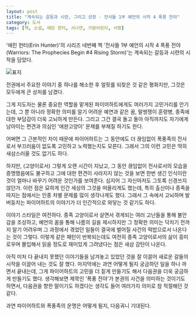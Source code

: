 ```yaml
---
layout: post
title: "계속되는 갈등과 시련, 그리고 성장 - 전사들 1부 예언의 시작 4 폭풍 전야"
category: 도서
tags: [책, 소설, 에린 헌터, 서나연, 가람어린이, 서평]
---
```


'에린 헌터(Erin Hunter)'의
시리즈 네번째 책
'전사들 1부 예언의 시작 4 폭풍 전야(Warriors: The Prophecies Begin #4 Rising Storm)'는
계속되는 갈등과 시련의 시작을 담았다.

![표지](https://lh3.googleusercontent.com/Ya1Le-pHBewuIDSHperd3zHSESgTJG297-x7F6bSHqadcMM1i-4YeOHiNo1QcPVE8MkHaK4eYlElog=s480)

전권에서 주요한 이야기 중 하나를 해소한 후
얼핏를 되찾은 것 같은 평화지만,
그것은 모두에게 큰 상처를 남겼다.

그게 지도자는 물론 중요한 역할을 맡게된 파이어하트에게도 여러가지 고민거리를 안기는데,
그 뿐 아니라 정확한 의미를 알기 어려운 예연과 같은 꿈,
말썽쟁이 훈령병,
종족에 대한 부담감이 더욱 고뇌하게 만든다.
그리고 그건 결국 돌고 돌아 아직까지도 자기에게 남아이는 편견과 의심인
'애완고양이' 문제를 부채질 하기도 한다.

어쩌면 그 근본적인 차이 때문에
파이어하트는 그 동안에도 더 끊임없이 폭풍족의 전사로서 부끄러움이 없도록
고민하고 노력했는지도 모른다.
그래서 그의 이런 고민은 딱히 새삼스러울 것도 없기도 하다.

하지만, (고양이로서) 그렇게 오랜 시간이 지났고,
그 동안 끊임없이 전사로서의 모습을 증명했음에도 불구하고
그에 대한 편견이 사라지지 않는 것을 보면
한번 생긴 인식이란 것이 얼마나 바꾸기 어려운 것인가를 보여준다.
심지어 그 자신마저도 그토록 신경쓰지 않던가.
이런 점은 묘하게 인간 세상의 그것을 떠올리게도 했는데,
특히 출신이나 종족을 따지는 점에서는 인종 차별 문제를 많이 생각나게도 했다.
그래서 그 속에서 고뇌하며 발버둥치는 파이어하트의 이야기가
더 인간적으로 와닿는 것 같기도 하다.

이야기 스타일은 여전하다.
종족 고양이로서 살면서 겪게되는 여러 고난들을 통해 불안감을 조성하고,
예언의 꿈을 통해 나름의 길을 제시하지만 그 정확한 의미는 닥치기 전까지 알기 어려우며
그 과정에서 겪었던 일들이 결국에 벌어질 사건의 떡밥으로서 나온다는 것이 그렇다.
이렇게 같은 패턴이 반복되는데도 여전히 종족 고양이로서의 삶이 흥미로우며
몰입해서 읽을 정도로 재미있게 그려냈다는 점은 새삼 감탄이 나온다.

아직 미처 다 끝내지 못했던 이야기들을 남겨놓고 있었던 것을 잘 이끌어
새로운 갈들의 시작을 이끌어 내는 것도 잘 했다.
마지막에는 과연 어떻게 될지 궁금하던 일을 하나 까면서 끝내는데,
그게 파이어하트의 고민을 더 짙게 만들기도 해서
다음권을 더욱 궁금하게 만들기도 했다.
생각해보면 제목인 '폭풍 전야'가 본권의 사건을 의미하는 것이기도 하면서,
다음권을 향한 말이기도 하겠다는 생각도 들어 여러가지 의미로 참 적절해던 것 같다.

과연 파이어하트와 폭풍족의 운명은 어떻게 될지,
다음궈니 기대된다.
